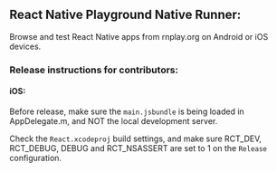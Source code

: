## React Native Playground Native Runner:

Browse and test React Native apps from rnplay.org on Android or iOS devices.

### Release instructions for contributors:

#### iOS:

Before release, make sure the `main.jsbundle` is being loaded in AppDelegate.m, and NOT the local development server.

Check the `React.xcodeproj` build settings, and make sure RCT_DEV, RCT_DEBUG, DEBUG and RCT_NSASSERT are set to 1 on the `Release` configuration.


